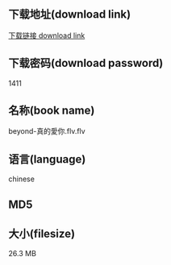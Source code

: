 ## 下载地址(download link)
[下载链接 download link](https://tutu365.netlify.app/?s=beyond-%E7%9C%9F%E7%9A%84%E6%84%9B%E4%BD%A0.flv)

## 下载密码(download password)
1411

## 名称(book name)
beyond-真的愛你.flv.flv

## 语言(language)
chinese

## MD5


## 大小(filesize)
26.3 MB
